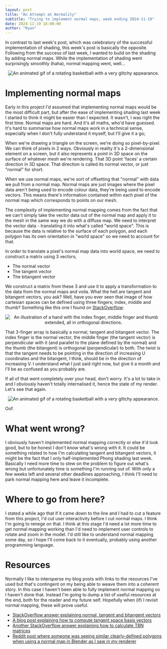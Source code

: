 ```yaml
---
layout: post
title: "An Attempt at Normality"
subtitle: "Trying to implement normal maps, week ending 2024-11-19"
date: 2024-11-19 18:00:00
author: "Ryan"
---
```

In contrast to last week's post, which was celebratory of the successful implementation of shading, this week's post is basically the opposite. Following from the success of last week, I wanted to build on the shading by adding normal maps. While the implementation of shading went surprisingly smoothly (haha), normal mapping went, well...
<br>
<p style="text-align: center;">
  <img src="{{ "/assets/images/2024-11-19_bad_normal_map.gif" | relative_url }}" alt="An animated gif of a rotating basketball with a very glitchy appearance." style="max-width: 100%; height: auto;">
</p>

# Implementing normal maps
Early in this project I'd assumed that implementing normal maps would be the most difficult part, but after the ease of implementing shading last week I started to think it might be easier than I expected. It wasn't, I was right the first time. Normal maps are hard. And it's all maths, who'd have guessed. It's hard to summarise how normal maps work in a technical sense, especially when I don't fully understand it myself, but I'll give it a go;

When we're drawing a triangle on the screen, we're doing so pixel-by-pixel. We can think of pixels in 2 ways. Obviously in reality it's a 2-dimensional element on a screen, but it also represents a point in 3D space on the surface of whatever mesh we're rendering. That 3D point 'faces' a certain direction in 3D space. That direction is called its normal vector, or just "normal" for short.

When we use normal maps, we're sort of offsetting that "normal" with data we pull from a normal map. Normal maps are just images where the pixel data aren't being used to encode colour data, they're being used to encode vectors. This means there's information contained within each pixel of the normal map which corresponds to points on our mesh.

The complexity of implementing normal mapping comes from the fact that we can't simply take the vector data out of the normal map and apply it to the mesh in the same way we do with a diffuse map. We need to interpret the vector data - translating it into what's called "world space". This is because the data is relative to the surface of each polygon, and each polygon has its own orientation in "world space" so we need to account for that.

In order to translate a pixel's normal map data into world space, we need to construct a matrix using 3 vectors;
- The normal vector
- The tangent vector
- The bitangent vector

We construct a matrix from these 3 and use it to apply a transformation to the data from the normal maps and voila. What the hell are tangent and bitangent vectors, you ask? Well, have you ever seen that image of how cartesian spaces can be defined using three fingers; index, middle and thumb? Something like this one I found on [StackOverflow](https://stackoverflow.com/a/34068511):
<br>
<p style="text-align: center;">
  <img src="{{ "/assets/images/2024-11-19_right_hand_rule.png" | relative_url }}" alt="An illustration of a hand with the index finger, middle finger and thumb extended, all in orthogonal directions." style="max-width: 100%; height: auto;">
</p>

That 3-finger array is basically a normal, tangent and bitangent vector. The index finger is the normal vector, the middle finger (the tangent vector) is perpendicular with it (and parallel to the plane defined by the normal) and the thumb (the bitangent) is orthogonal (perpendicular) to both. The twist is that the tangent needs to be pointing in the direction of increasing U coordinates and the bitangent, I think, should be in the direction of increasing V.
I understand what I just said right now, but give it a month and I'll be as confused as you probably are. 

If all of that went completely over your head, don't worry. It's a lot to take in and I obviously haven't totally internalised it, hence the state of my render. Let's see that again.
<br>
<p style="text-align: center;">
  <img src="{{ "/assets/images/2024-11-19_bad_normal_map.gif" | relative_url }}" alt="An animated gif of a rotating basketball with a very glitchy appearance." style="max-width: 100%; height: auto;">
</p>
Oof.

# What went wrong?
I obviously haven't implemented normal mapping correctly or else it'd look good, but to be honest I don't know what's wrong with it. It could be something related to how I'm calculating tangent and bitangent vectors, it might be the fact that I only half-implemented Phong shading last week. Basically I need more time to stew on the problem to figure out what's wrong but unfortunately time is something I'm running out of. With only a few weeks left and several other deadlines approaching, I think I'll need to park normal mapping here and leave it incomplete.

# Where to go from here?
I stated a while ago that if it came down to the line and I had to cut a feature from this project, I'd cut user interactivity before I cut normal maps. I think I'm going to renege on that. I think at this stage I'd need a lot more time to get normal mapping working than I'd need to implement user controls to rotate and zoom in the model. I'd still like to understand normal mapping some day, so I hope I'll come back to it eventually, probably using another programming language.

# Resources
Normally I like to intersperse my blog posts with links to the resources I've used but that's contingent on my being able to weave them into a coherent story. In this case I haven't been able to fully implement normal mapping so I haven't done that. Instead I'm going to dump a list of useful resources at the end, both for the reader and my future self. Hopefully when (if) I revisit normal mapping, these will prove useful.
- [StackOverflow answer explaining normal, tangent and bitangent vectors](https://gamedev.stackexchange.com/a/51402)
- [A blog post explaining how to compute tangent space basis vectors](https://terathon.com/blog/tangent-space.html)
- [Another StackOverflow answer explaining how to calculate TBN matrices](https://stackoverflow.com/a/5257471)
- [Reddit post where someone was seeing similar clearly-defined polygons when using a normal map in Blender as I saw in my renderer](https://www.reddit.com/r/blenderhelp/comments/y2001x/when_i_put_a_normal_map_on_my_mesh_i_get_these/?rdt=40154)